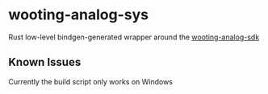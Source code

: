 # wooting-analog-sys

Rust low-level bindgen-generated wrapper around the [wooting-analog-sdk](https://github.com/WootingKb/wooting-analog-sdk)

## Known Issues

Currently the build script only works on Windows